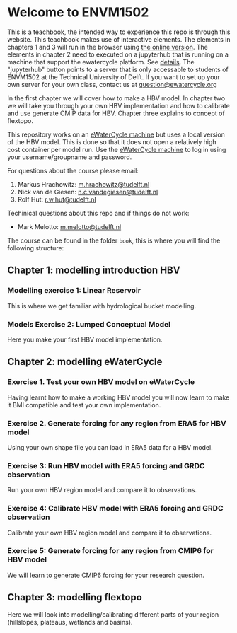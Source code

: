 # Welcome to ENVM1502

This is a [teachbook](http://www.ewatercycle.org/teaching-materials/main), the intended way to experience this repo is through this website.
This teachbook makes use of interactive elements. The elements in chapters 1 and 3 will run in the browser using [the online version](http://www.ewatercycle.org/teaching-materials/main). 
The elements in chapter 2 need to executed on a jupyterhub that is running on a machine that support the ewatercycle platform. See [details](https://ewatercycle.readthedocs.io/en/latest/index.html). 
The "jupyterhub" button points to a server that is only accessable to students of ENVM1502 at the Technical University of Delft. If you want to set up your own server for your own class, contact us at question@ewatercycle.org

In the first chapter we will cover how to make a HBV model.
In chapter two we will take you through your own HBV implementation and how to calibrate and use generate CMIP data for HBV.
Chapter three explains to concept of flextopo.

This repository works on an [eWaterCycle machine](https://envm1502.ewatercycle-tud.src.surf-hosted.nl/) but uses a local version of the HBV model. 
This is done so that it does not open a relatively high cost container per model run.
Use the [eWaterCycle machine](https://envm1502.ewatercycle-tud.src.surf-hosted.nl/) to log in using your username/groupname and password.

For questions about the course please email:
 1. Markus Hrachowitz: m.hrachowitz@tudelft.nl
 2. Nick van de Giesen: n.c.vandegiesen@tudelft.nl
 3. Rolf Hut: r.w.hut@tudelft.nl
 
 Techinical questions about this repo and if things do not work:
 - Mark Melotto: m.melotto@tudelft.nl

The course can be found in the folder `book`, this is where you will find the following structure:

## Chapter 1: modelling introduction HBV

### Modelling exercise 1: Linear Reservoir
This is where we get familiar with hydrological bucket modelling.

### Models Exercise 2: Lumped Conceptual Model
Here you make your first HBV model implementation.

## Chapter 2: modelling eWaterCycle

### Exercise 1. Test your own HBV model on eWaterCycle
Having learnt how to make a working HBV model you will now learn to make it BMI compatible and test your own implementation.

### Exercise 2. Generate forcing for any region from ERA5 for HBV model
Using your own shape file you can load in ERA5 data for a HBV model.

### Exercise 3: Run HBV model with ERA5 forcing and GRDC observation
Run your own HBV region model and compare it to observations.

### Exercise 4: Calibrate HBV model with ERA5 forcing and GRDC observation
Calibrate your own HBV region model and compare it to observations.

### Exercise 5: Generate forcing for any region from CMIP6 for HBV model
We will learn to generate CMIP6 forcing for your research question.

## Chapter 3: modelling flextopo
Here we will look into modelling/calibrating different parts of your region (hillslopes, plateaus, wetlands and basins).
